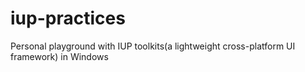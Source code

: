 iup-practices
=============

Personal playground with IUP toolkits(a lightweight cross-platform UI framework) in Windows
